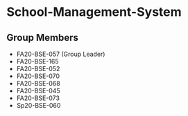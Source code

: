 # School-Management-System
  

## Group Members
* FA20-BSE-057 (Group Leader)
* FA20-BSE-165
* FA20-BSE-052
* FA20-BSE-070
* FA20-BSE-068
* FA20-BSE-045
* FA20-BSE-073
* Sp20-BSE-060
